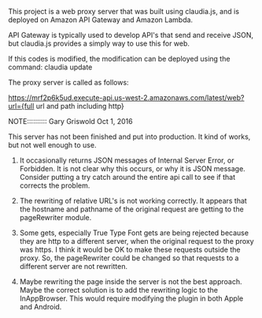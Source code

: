 This project is a web proxy server that was built using claudia.js, and is deployed on Amazon API Gateway and Amazon Lambda.

API Gateway is typically used to develop API's that send and receive JSON, but claudia.js provides a simply way to use this
for web.

If this codes is modified, the modification can be deployed using the command: claudia update

The proxy server is called as follows:

https://mrf2p6k5ud.execute-api.us-west-2.amazonaws.com/latest/web?url={full url and path including http}



NOTE:::::::::: Gary Griswold Oct 1, 2016

This server has not been finished and put into production.  It kind of works, but not well enough to use.
1. It occasionally returns JSON messages of Internal Server Error, or Forbidden.  It is not clear why this occurs, or why it is JSON message. Consider putting a try catch around the entire api call to see if that corrects the problem.

2. The rewriting of relative URL's is not working correctly.  It appears that the hostname and pathname of the original request are getting to the pageRewriter module.

3. Some gets, especially True Type Font gets are being rejected because they are http to a different server, when the original request to the proxy was https.  I think it would be OK to make these requests outside the proxy.  So, the pageRewriter could be changed so that requests to a different server are not rewritten.

4. Maybe rewriting the page inside the server is not the best approach.  Maybe the correct solution is to add the rewriting logic to the InAppBrowser.  This would require modifying the plugin in both Apple and Android.